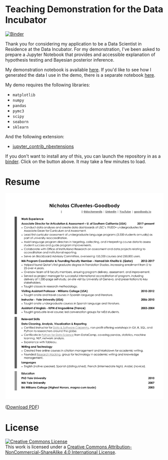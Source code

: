 # Teaching Demonstration for the Data Incubator

[![Binder](https://mybinder.org/badge_logo.svg)](https://mybinder.org/v2/gh/doctornerdis/data-incubator-teaching-demo/master?filepath=teaching-demo.ipynb)

Thank you for considering my application to be a Data Scientist in Residence at the Data Incubator. For my demonstration, I've been asked to prepare a Jupyter Notebook that provides and accessible explanation of hypothesis testing and Bayesian posterior inference.

My demonstration notebook is available [here](teaching-demo.ipynb). If you'd like to see how I generated the data I use in the demo, there is a separate notebook [here](create-pizza-data.ipynb).

My demo requires the following libraries:

* `matplotlib`
* `numpy`
* `pandas`
* `pymc3`
* `scipy`
* `seaborn`
* `sklearn`

And the following extension:

* [jupyter_contrib_nbextensions](https://github.com/ipython-contrib/jupyter_contrib_nbextensions)

If you don't want to install any of this, you can launch the repository in as a [binder](https://mybinder.org). Click on the button above. It may take a few minutes to load.

# Resume

![](images/2018-10-29_cifuentes-goodbdody_resume.png) 

([Download PDF](images/2018-10-29_cifuentes-goodbdody_resume.pdf))

# License

<a rel="license" href="http://creativecommons.org/licenses/by-nc-sa/4.0/"><img alt="Creative Commons License" style="border-width:0" src="https://i.creativecommons.org/l/by-nc-sa/4.0/88x31.png" /></a><br />This work is licensed under a <a rel="license" href="http://creativecommons.org/licenses/by-nc-sa/4.0/">Creative Commons Attribution-NonCommercial-ShareAlike 4.0 International License</a>.